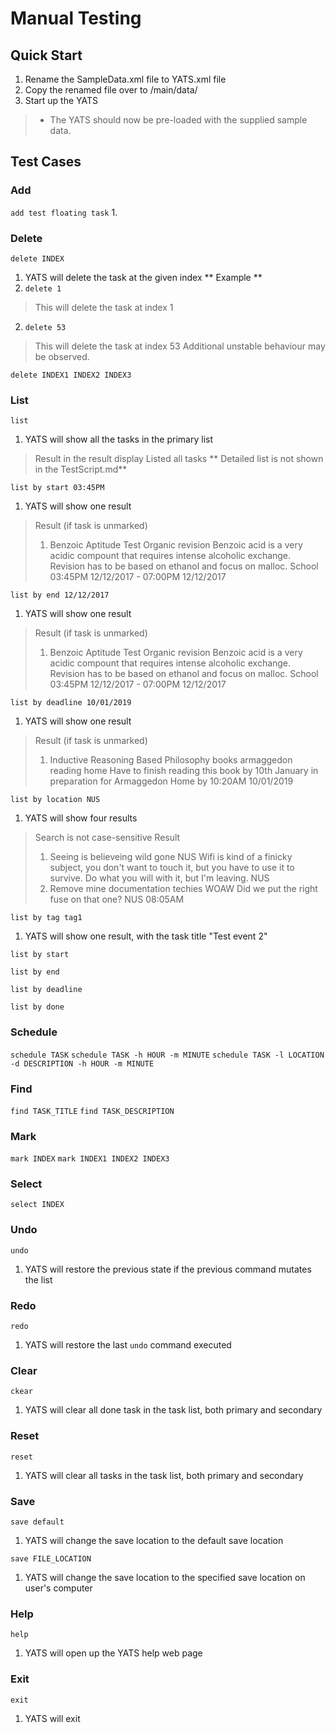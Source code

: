 # Manual Testing

## Quick Start
1. Rename the SampleData.xml file to YATS.xml file
2. Copy the renamed file over to /main/data/
3. Start up the YATS
> * The YATS should now be pre-loaded with the supplied sample data.

## Test Cases

### Add
`add test floating task`
1. 

### Delete
`delete INDEX`
1. YATS will delete the task at the given index
** Example **
1. `delete 1`
> This will delete the task at index 1

2. `delete 53`
> This will delete the task at index 53
> Additional unstable behaviour may be observed.

`delete INDEX1 INDEX2 INDEX3`

### List
`list`
1. YATS will show all the tasks in the primary list
> Result in the result display
> Listed all tasks
> ** Detailed list is not shown in the TestScript.md**

`list by start 03:45PM`
1. YATS will show one result
> Result (if task is unmarked)
> 1. Benzoic Aptitude Test
> Organic revision
> Benzoic acid is a very acidic compount that requires intense alcoholic exchange. Revision has to be based on ethanol and focus on malloc.
> School
> 03:45PM 12/12/2017 - 07:00PM 12/12/2017

`list by end 12/12/2017`
1. YATS will show one result
> Result (if task is unmarked)
> 1. Benzoic Aptitude Test
> Organic revision
> Benzoic acid is a very acidic compount that requires intense alcoholic exchange. Revision has to be based on ethanol and focus on malloc.
> School
> 03:45PM 12/12/2017 - 07:00PM 12/12/2017

`list by deadline 10/01/2019`
1. YATS will show one result
> Result (if task is unmarked)
> 1. Inductive Reasoning Based Philosophy
> books armaggedon reading home
> Have to finish reading this book by 10th January in preparation for Armaggedon
> Home
> by 10:20AM 10/01/2019

`list by location NUS`
1. YATS will show four results
> Search is not case-sensitive
> Result
> 1. Seeing is believeing
> wild gone
> NUS Wifi is kind of a finicky subject, you don't want to touch it, but you have to use it to survive. Do what you will with it, but I'm leaving.
> NUS
> 2. Remove mine documentation
> techies WOAW
> Did we put the right fuse on that one?
> NUS
> 08:05AM

`list by tag tag1`
1. YATS will show one result, with the task title "Test event 2"

`list by start`

`list by end`

`list by deadline`

`list by done`


### Schedule
`schedule TASK`
`schedule TASK -h HOUR -m MINUTE`
`schedule TASK -l LOCATION -d DESCRIPTION -h HOUR -m MINUTE`

### Find
`find TASK_TITLE`
`find TASK_DESCRIPTION`

### Mark
`mark INDEX`
`mark INDEX1 INDEX2 INDEX3`

### Select
`select INDEX`

### Undo
`undo`
1. YATS will restore the previous state if the previous command mutates the list 

### Redo
`redo`
1. YATS will restore the last `undo` command executed

### Clear
`ckear`
1. YATS will clear all done task in the task list, both primary and secondary

### Reset
`reset`
1. YATS will clear all tasks in the task list, both primary and secondary

### Save
`save default`
1. YATS will change the save location to the default save location

`save FILE_LOCATION`
1. YATS will change the save location to the specified save location on user's computer

### Help
`help`
1. YATS will open up the YATS help web page

### Exit
`exit`
1. YATS will exit

